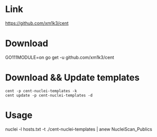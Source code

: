 # Link
https://github.com/xm1k3/cent

# Download

GO111MODULE=on go get -u github.com/xm1k3/cent


# Download && Update templates

 ```
 cent -p cent-nuclei-templates -k
 cent update -p cent-nuclei-templates -d
 ```
 # Usage
 
 nuclei -l hosts.txt -t ./cent-nuclei-templates | anew NucleiScan_Publics
 
